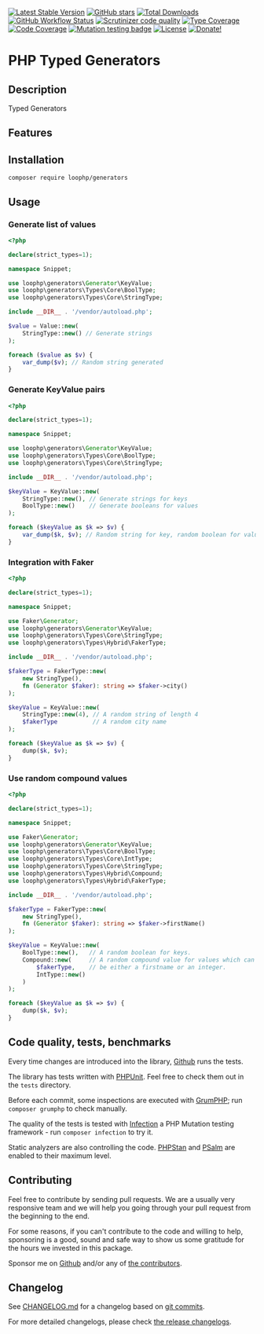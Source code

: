 [![Latest Stable Version][latest stable version]][1]
 [![GitHub stars][github stars]][1]
 [![Total Downloads][total downloads]][1]
 [![GitHub Workflow Status][github workflow status]][2]
 [![Scrutinizer code quality][code quality]][3]
 [![Type Coverage][type coverage]][4]
 [![Code Coverage][code coverage]][3]
 [![Mutation testing badge][mutation badge image]][mutation badge link]
 [![License][license]][1]
 [![Donate!][donate github]][5]

# PHP Typed Generators

## Description

Typed Generators

## Features

## Installation

```composer require loophp/generators```

## Usage

### Generate list of values

```php
<?php

declare(strict_types=1);

namespace Snippet;

use loophp\generators\Generator\KeyValue;
use loophp\generators\Types\Core\BoolType;
use loophp\generators\Types\Core\StringType;

include __DIR__ . '/vendor/autoload.php';

$value = Value::new(
    StringType::new() // Generate strings
);

foreach ($value as $v) {
    var_dump($v); // Random string generated
}
```

### Generate KeyValue pairs

```php
<?php

declare(strict_types=1);

namespace Snippet;

use loophp\generators\Generator\KeyValue;
use loophp\generators\Types\Core\BoolType;
use loophp\generators\Types\Core\StringType;

include __DIR__ . '/vendor/autoload.php';

$keyValue = KeyValue::new(
    StringType::new(), // Generate strings for keys
    BoolType::new()    // Generate booleans for values
);

foreach ($keyValue as $k => $v) {
    var_dump($k, $v); // Random string for key, random boolean for value.
}
```

### Integration with Faker

```php
<?php

declare(strict_types=1);

namespace Snippet;

use Faker\Generator;
use loophp\generators\Generator\KeyValue;
use loophp\generators\Types\Core\StringType;
use loophp\generators\Types\Hybrid\FakerType;

include __DIR__ . '/vendor/autoload.php';

$fakerType = FakerType::new(
    new StringType(),
    fn (Generator $faker): string => $faker->city()
);

$keyValue = KeyValue::new(
    StringType::new(4), // A random string of length 4
    $fakerType          // A random city name
);

foreach ($keyValue as $k => $v) {
    dump($k, $v);
}
```

### Use random compound values

```php
<?php

declare(strict_types=1);

namespace Snippet;

use Faker\Generator;
use loophp\generators\Generator\KeyValue;
use loophp\generators\Types\Core\BoolType;
use loophp\generators\Types\Core\IntType;
use loophp\generators\Types\Core\StringType;
use loophp\generators\Types\Hybrid\Compound;
use loophp\generators\Types\Hybrid\FakerType;

include __DIR__ . '/vendor/autoload.php';

$fakerType = FakerType::new(
    new StringType(),
    fn (Generator $faker): string => $faker->firstName()
);

$keyValue = KeyValue::new(
    BoolType::new(),   // A random boolean for keys.
    Compound::new(     // A random compound value for values which can
        $fakerType,    // be either a firstname or an integer.
        IntType::new()
    )
);

foreach ($keyValue as $k => $v) {
    dump($k, $v);
}
```

## Code quality, tests, benchmarks

Every time changes are introduced into the library, [Github][2] runs the
tests.

The library has tests written with [PHPUnit][35].
Feel free to check them out in the `tests` directory.

Before each commit, some inspections are executed with [GrumPHP][36]; run
`composer grumphp` to check manually.

The quality of the tests is tested with [Infection][37] a PHP Mutation testing
framework - run `composer infection` to try it.

Static analyzers are also controlling the code. [PHPStan][38] and
[PSalm][39] are enabled to their maximum level.

## Contributing

Feel free to contribute by sending pull requests. We are a
usually very responsive team and we will help you going
through your pull request from the beginning to the end.

For some reasons, if you can't contribute to the code and
willing to help, sponsoring is a good, sound and safe way
to show us some gratitude for the hours we invested in this
package.

Sponsor me on [Github][5] and/or any of [the contributors][6].

## Changelog

See [CHANGELOG.md][43] for a changelog based on [git commits][44].

For more detailed changelogs, please check [the release changelogs][45].

[latest stable version]: https://img.shields.io/packagist/v/loophp/generators.svg?style=flat-square
[github stars]: https://img.shields.io/github/stars/loophp/generators.svg?style=flat-square
[total downloads]: https://img.shields.io/packagist/dt/loophp/generators.svg?style=flat-square
[github workflow status]: https://img.shields.io/github/workflow/status/loophp/generators/Unit%20tests?style=flat-square
[code quality]: https://img.shields.io/scrutinizer/quality/g/loophp/generators/main.svg?style=flat-square
[type coverage]: https://img.shields.io/badge/dynamic/json?style=flat-square&color=color&label=Type%20coverage&query=message&url=https%3A%2F%2Fshepherd.dev%2Fgithub%2Floophp%2Fiterators%2Fcoverage
[code coverage]: https://img.shields.io/scrutinizer/coverage/g/loophp/generators/main.svg?style=flat-square
[license]: https://img.shields.io/packagist/l/loophp/generators.svg?style=flat-square
[donate github]: https://img.shields.io/badge/Sponsor-Github-brightgreen.svg?style=flat-square
[donate paypal]: https://img.shields.io/badge/Sponsor-Paypal-brightgreen.svg?style=flat-square
[mutation badge image]: https://img.shields.io/endpoint?style=flat-square&url=https%3A%2F%2Fbadge-api.stryker-mutator.io%2Fgithub.com%2Floophp%2Fiterators%2Fmain
[mutation badge link]: https://dashboard.stryker-mutator.io/reports/github.com/loophp/generators/main
[1]: https://packagist.org/packages/loophp/generators
[2]: https://github.com/loophp/generators/actions
[3]: https://scrutinizer-ci.com/g/loophp/generators/?branch=main
[4]: https://shepherd.dev/github/loophp/generators
[5]: https://github.com/sponsors/drupol
[6]: https://github.com/loophp/generators/graphs/contributors
[34]: https://github.com/loophp/generators/issues
[35]: https://www.phpunit.de/
[36]: https://github.com/phpro/grumphp
[37]: https://github.com/infection/infection
[38]: https://github.com/phpstan/phpstan
[39]: https://github.com/vimeo/psalm
[43]: https://github.com/loophp/generators/blob/main/CHANGELOG.md
[44]: https://github.com/loophp/generators/commits/main
[45]: https://github.com/loophp/generators/releases
[48]: https://www.php.net/cachingiterator
[49]: https://www.php.net/generator
